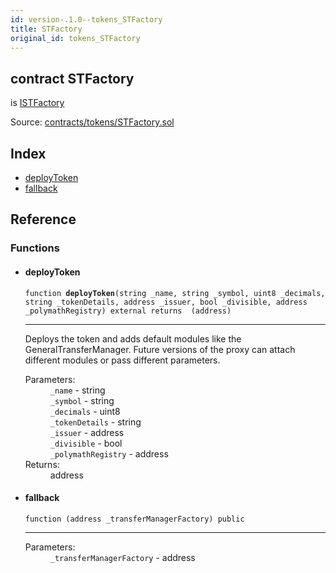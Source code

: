 ```yaml
---
id: version-.1.0--tokens_STFactory
title: STFactory
original_id: tokens_STFactory
---
```


<div class="contract-doc"><div class="contract"><h2 class="contract-header"><span class="contract-kind">contract</span> STFactory</h2><p class="base-contracts"><span>is</span> <a href="interfaces_ISTFactory.html">ISTFactory</a></p><div class="source">Source: <a href="https://github.com/PolymathNetwork/polymath-core/blob/v2.0.0/contracts/tokens/STFactory.sol" target="_blank">contracts/tokens/STFactory.sol</a></div></div><div class="index"><h2>Index</h2><ul><li><a href="tokens_STFactory.html#deployToken">deployToken</a></li><li><a href="tokens_STFactory.html#">fallback</a></li></ul></div><div class="reference"><h2>Reference</h2><div class="functions"><h3>Functions</h3><ul><li><div class="item function"><span id="deployToken" class="anchor-marker"></span><h4 class="name">deployToken</h4><div class="body"><code class="signature">function <strong>deployToken</strong><span>(string _name, string _symbol, uint8 _decimals, string _tokenDetails, address _issuer, bool _divisible, address _polymathRegistry) </span><span>external </span><span>returns  (address) </span></code><hr/><div class="description"><p>Deploys the token and adds default modules like the GeneralTransferManager. Future versions of the proxy can attach different modules or pass different parameters.</p></div><dl><dt><span class="label-parameters">Parameters:</span></dt><dd><div><code>_name</code> - string</div><div><code>_symbol</code> - string</div><div><code>_decimals</code> - uint8</div><div><code>_tokenDetails</code> - string</div><div><code>_issuer</code> - address</div><div><code>_divisible</code> - bool</div><div><code>_polymathRegistry</code> - address</div></dd><dt><span class="label-return">Returns:</span></dt><dd>address</dd></dl></div></div></li><li><div class="item function"><span id="fallback" class="anchor-marker"></span><h4 class="name">fallback</h4><div class="body"><code class="signature">function <strong></strong><span>(address _transferManagerFactory) </span><span>public </span></code><hr/><dl><dt><span class="label-parameters">Parameters:</span></dt><dd><div><code>_transferManagerFactory</code> - address</div></dd></dl></div></div></li></ul></div></div></div>
